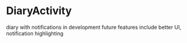 # DiaryActivity
diary with notifications
in development
future features include better UI, notification highlighting
